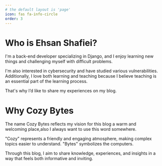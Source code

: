 ```yaml
---
# the default layout is 'page'
icon: fas fa-info-circle
order: 3
---
```


# Who is Ehsan Shafiei?
I'm a back-end developer specializing in Django, and I enjoy learning new things and challenging myself with difficult problems.

I'm also interested in cybersecurity and have studied various vulnerabilities. Additionally, I love both learning and teaching because I believe teaching is an essential part of the learning process.

That's why I’d like to share my experiences on my blog.

# Why Cozy Bytes
The name Cozy Bytes reflects my vision for this blog a warm and welcoming place,also I always want to use this word somewhere.

"Cozy" represents a friendly and engaging atmosphere, making complex topics easier to understand.
"Bytes" symbolizes the computers.

Through this blog, I aim to share knowledge, experiences, and insights in a way that feels both informative and inviting.
